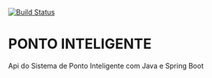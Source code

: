 [![Build Status](https://travis-ci.org/pcj83/ponto-inteligente-api.svg?branch=master)](https://travis-ci.org/pcj83/ponto-inteligente-api)
# PONTO INTELIGENTE
Api do Sistema de Ponto Inteligente com Java e Spring Boot
